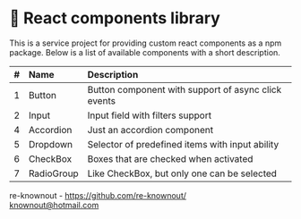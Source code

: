 # 🧱 React components library

This is a service project for providing custom react components as a npm package. Below is a list of available
components with a short description.

|   # | Name       | Description                                         |
|----:|:-----------|:----------------------------------------------------|
|   1 | Button     | Button component with support of async click events |
|   2 | Input      | Input field with filters support                    |
|   4 | Accordion  | Just an accordion component                         |
|   5 | Dropdown   | Selector of predefined items with input ability     |
|   6 | CheckBox   | Boxes that are checked when activated               |
|   7 | RadioGroup | Like CheckBox, but only one can be selected         |

re-knownout - https://github.com/re-knownout/
<br>knownout@hotmail.com
